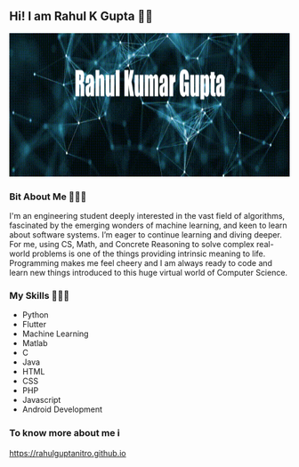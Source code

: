 ## Hi! I am Rahul K Gupta 👋🏼

<center><img src="https://raw.githubusercontent.com/RahulGuptaNitro/RahulGuptaNitro/master/Background.gif" width="856" height="258"></center>


### Bit About Me 👨🏻‍🎓

I'm an engineering student deeply interested in the vast field of algorithms, fascinated by the emerging wonders of machine learning, and keen to learn about software systems. I’m eager to continue learning and diving deeper. For me, using CS, Math, and Concrete Reasoning to solve complex real-world problems is one of the things providing intrinsic meaning to life. Programming makes me feel cheery and I am always ready to code and learn new things introduced to this huge virtual world of Computer Science.


### My Skills 👨🏻‍💻
* Python
* Flutter
* Machine Learning
* Matlab
* C
* Java
* HTML
* CSS
* PHP
* Javascript
* Android Development


### To know more about me ℹ️
https://rahulguptanitro.github.io

<!--[Home](https://rahulguptanitro.github.io){: .btn .btn-info}
**RahulGuptaNitro/RahulGuptaNitro** is a ✨ _special_ ✨ repository because its `README.md` (this file) appears on your GitHub profile.

Here are some ideas to get you started:

- 🔭 I’m currently working on ...
- 🌱 I’m currently learning ...
- 👯 I’m looking to collaborate on ...
- 🤔 I’m looking for help with ...
- 💬 Ask me about ...
- 📫 How to reach me: ...
- 😄 Pronouns: ...
- ⚡ Fun fact: ...
-->
